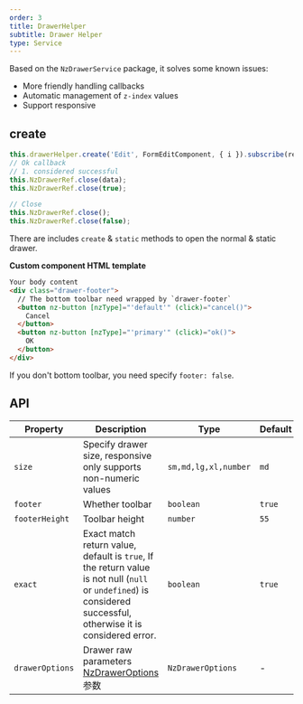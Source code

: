 ```yaml
---
order: 3
title: DrawerHelper
subtitle: Drawer Helper
type: Service
---
```


Based on the `NzDrawerService` package, it solves some known issues:

- More friendly handling callbacks
- Automatic management of `z-index` values
- Support responsive

## create

```ts
this.drawerHelper.create('Edit', FormEditComponent, { i }).subscribe(res => this.load());
// Ok callback
// 1. considered successful
this.NzDrawerRef.close(data);
this.NzDrawerRef.close(true);

// Close
this.NzDrawerRef.close();
this.NzDrawerRef.close(false);
```

There are includes `create` & `static` methods to open the normal & static drawer.

**Custom component HTML template**

```html
Your body content
<div class="drawer-footer">
  // The bottom toolbar need wrapped by `drawer-footer`
  <button nz-button [nzType]="'default'" (click)="cancel()">
    Cancel
  </button>
  <button nz-button [nzType]="'primary'" (click)="ok()">
    OK
  </button>
</div>
```

If you don't bottom toolbar, you need specify `footer: false`.

## API

| Property | Description  | Type  | Default   |
| --- | --- | --- | --- |
| `size` | Specify drawer size, responsive only supports non-numeric values | `sm,md,lg,xl,number` | `md` |
| `footer` | Whether toolbar | `boolean` | `true` |
| `footerHeight` | Toolbar height | `number` | `55` |
| `exact` | Exact match return value, default is `true`, If the return value is not null (`null` or `undefined`) is considered successful, otherwise it is considered error. | `boolean` | `true` |
| `drawerOptions` | Drawer raw parameters [NzDrawerOptions](https://ng.ant.design/components/drawer/en#nzdraweroptions) 参数 | `NzDrawerOptions` | - |
